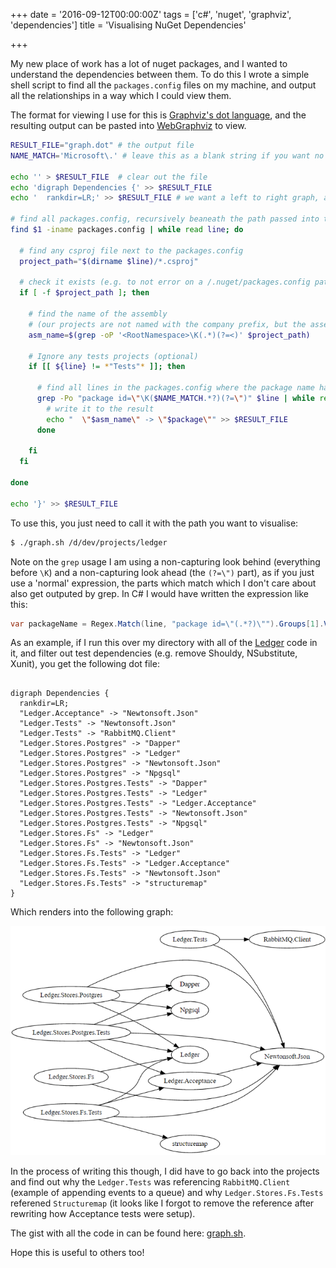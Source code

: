 +++
date = '2016-09-12T00:00:00Z'
tags = ['c#', 'nuget', 'graphviz', 'dependencies']
title = 'Visualising NuGet Dependencies'

+++

My new place of work has a lot of nuget packages, and I wanted to understand the dependencies between them.  To do this I wrote a simple shell script to find all the `packages.config` files on my machine, and output all the relationships in a way which I could view them.

The format for viewing I use for this is [Graphviz's dot language](http://graphviz.org/doc/info/lang.html), and the resulting output can be pasted into [WebGraphviz](http://www.webgraphviz.com/) to view.

```bash
RESULT_FILE="graph.dot" # the output file
NAME_MATCH='Microsoft\.' # leave this as a blank string if you want no filtering

echo '' > $RESULT_FILE  # clear out the file
echo 'digraph Dependencies {' >> $RESULT_FILE
echo '  rankdir=LR;' >> $RESULT_FILE # we want a left to right graph, as it's a little easier to read

# find all packages.config, recursively beaneath the path passed into the script
find $1 -iname packages.config | while read line; do

  # find any csproj file next to the packages.config
  project_path="$(dirname $line)/*.csproj"

  # check it exists (e.g. to not error on a /.nuget/packages.config path)
  if [ -f $project_path ]; then

    # find the name of the assembly
    # (our projects are not named with the company prefix, but the assemblies/packages are)
    asm_name=$(grep -oP '<RootNamespace>\K(.*)(?=<)' $project_path)

    # Ignore any tests projects (optional)
    if [[ ${line} != *"Tests"* ]]; then

      # find all lines in the packages.config where the package name has a prefix
      grep -Po "package id=\"\K($NAME_MATCH.*?)(?=\")" $line | while read package; do
        # write it to the result
        echo "  \"$asm_name\" -> \"$package\"" >> $RESULT_FILE
      done

    fi
  fi

done

echo '}' >> $RESULT_FILE
```

To use this, you just need to call it with the path you want to visualise:

```bash
$ ./graph.sh /d/dev/projects/ledger
```

Note on the `grep` usage I am using a non-capturing look behind (everything before `\K`) and a non-capturing look ahead (the `(?=\")` part), as if you just use a 'normal' expression, the parts which match which I don't care about also get outputed by grep.  In C# I would have written the expression like this:

```csharp
var packageName = Regex.Match(line, "package id=\"(.*?)\"").Groups[1].Value;
```


As an example, if I run this over my directory with all of the [Ledger](https://github.com/pondidum/ledger) code in it, and filter out test dependencies (e.g. remove Shouldy, NSubstitute, Xunit), you get the following dot file:

```

digraph Dependencies {
  rankdir=LR;
  "Ledger.Acceptance" -> "Newtonsoft.Json"
  "Ledger.Tests" -> "Newtonsoft.Json"
  "Ledger.Tests" -> "RabbitMQ.Client"
  "Ledger.Stores.Postgres" -> "Dapper"
  "Ledger.Stores.Postgres" -> "Ledger"
  "Ledger.Stores.Postgres" -> "Newtonsoft.Json"
  "Ledger.Stores.Postgres" -> "Npgsql"
  "Ledger.Stores.Postgres.Tests" -> "Dapper"
  "Ledger.Stores.Postgres.Tests" -> "Ledger"
  "Ledger.Stores.Postgres.Tests" -> "Ledger.Acceptance"
  "Ledger.Stores.Postgres.Tests" -> "Newtonsoft.Json"
  "Ledger.Stores.Postgres.Tests" -> "Npgsql"
  "Ledger.Stores.Fs" -> "Ledger"
  "Ledger.Stores.Fs" -> "Newtonsoft.Json"
  "Ledger.Stores.Fs.Tests" -> "Ledger"
  "Ledger.Stores.Fs.Tests" -> "Ledger.Acceptance"
  "Ledger.Stores.Fs.Tests" -> "Newtonsoft.Json"
  "Ledger.Stores.Fs.Tests" -> "structuremap"
}
```

Which renders into the following graph:

![Nuget Graph](/images/nuget-graph.png)

In the process of writing this though, I did have to go back into the projects and find out why the `Ledger.Tests` was referencing `RabbitMQ.Client` (example of appending events to a queue) and why `Ledger.Stores.Fs.Tests` referened `Structuremap` (it looks like I forgot to remove the reference after rewriting how Acceptance tests were setup).

The gist with all the code in can be found here: [graph.sh](https://gist.github.com/Pondidum/a79bddeeba612f9eb1074e9f5274b047).

Hope this is useful to others too!
